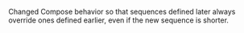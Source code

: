 Changed Compose behavior so that sequences defined later always override
ones defined earlier, even if the new sequence is shorter.
